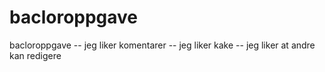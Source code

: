 # bacloroppgave
bacloroppgave
-- jeg liker komentarer
-- jeg liker kake
-- jeg liker at andre kan redigere
